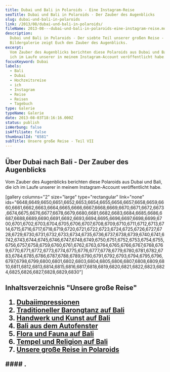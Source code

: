 ```yaml
---
title: Dubai und Bali in Polaroids - Eine Instagram-Reise
seoTitle: Dubai und Bali in Polaroids - Der Zauber des Augenblicks
slug: dubai-und-bali-in-polaroids
link: /2013/08/dubai-und-bali-in-polaroids/
fileName: 2013-08---dubai-und-bali-in-polaroids-eine-instagram-reise.md
description:
  Dubai und Bali in Polaroids - Der siebte Teil unserer großen Reise - Eine
  Bildergalerie zeigt Euch den Zauber des Augenblicks.
excerpt:
  Vom Zauber des Augenblicks berichten diese Polaroids aus Dubai und Bali, die
  ich im Laufe unserer in meinem Instagram-Account veröffentlicht habe.
focusKeyword: Dubai
labels:
  - Bali
  - Dubai
  - Hochzeitsreise
  - ich
  - Instagram
  - Reise
  - Reisen
  - Tagebuch
type: Galerie
typeName: Galerie
date: 2013-08-03T18:16:16.000Z
status: publish
isWerbung: false
isAffiliate: false
thumbnailId: "6581"
subTitle: Unsere große Reise - Teil VII
---
```


## Über Dubai nach Bali - Der Zauber des Augenblicks

Vom Zauber des Augenblicks berichten diese Polaroids aus Dubai und Bali, die ich
im Laufe unserer in meinem Instagram-Account veröffentlicht habe.

[gallery columns="2" size="large" type="rectangular" link="none"
ids="6648,6649,6650,6651,6652,6653,6654,6655,6656,6657,6658,6659,6660,6661,6662,6663,6664,6665,6666,6667,6668,6669,6670,6671,6672,6673,6674,6675,6676,6677,6678,6679,6680,6681,6682,6683,6684,6685,6686,6687,6688,6689,6690,6691,6692,6693,6694,6695,6696,6697,6698,6699,6700,6701,6702,6703,6704,6705,6706,6707,6708,6709,6710,6711,6712,6713,6714,6715,6716,6717,6718,6719,6720,6721,6722,6723,6724,6725,6726,6727,6728,6729,6730,6731,6732,6733,6734,6735,6736,6737,6738,6739,6740,6741,6742,6743,6744,6745,6746,6747,6748,6749,6750,6751,6752,6753,6754,6755,6756,6757,6758,6759,6760,6761,6762,6763,6764,6765,6766,6767,6768,6769,6770,6771,6772,6773,6774,6775,6776,6777,6778,6779,6780,6781,6782,6783,6784,6785,6786,6787,6788,6789,6790,6791,6792,6793,6794,6795,6796,6797,6798,6799,6800,6801,6802,6803,6804,6805,6806,6807,6808,6809,6810,6811,6812,6813,6814,6815,6816,6817,6818,6819,6820,6821,6822,6823,6824,6825,6826,6827,6828,6829,6830"]

## Inhaltsverzeichnis "Unsere große Reise"<ol><li><a href="http://cardamonchai.com/2013/07/dubai/">Dubaiimpressionen</a></li><li><a href="/2013/07/traditioneller-barong-tanz-auf-bali/">Traditioneller Barongtanz auf Bali</a></li><li><a href="/2013/08/handwerk-und-kunst-auf-bali/">Handwerk und Kunst auf Bali</a></li><li><a href="/2013/08/bali-aus-dem-autofenster/">Bali aus dem Autofenster</a></li><li><a href="/2013/08/flora-fauna-ackerbau-und-viehzucht-auf-bali/">Flora und Fauna auf Bali</a></li><li><a href="http://2013/08/tempel-und-religion-auf-bali/">Tempel und Religion auf Bali</a></li><li><a href="/2013/08/dubai-und-bali-in-polaroids/">Unsere große Reise in Polaroids</a></li></ol>#### .
